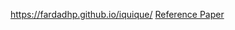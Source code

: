 https://fardadhp.github.io/iquique/
[Reference Paper](https://doi.org/10.1016/j.firesaf.2021.103322)
